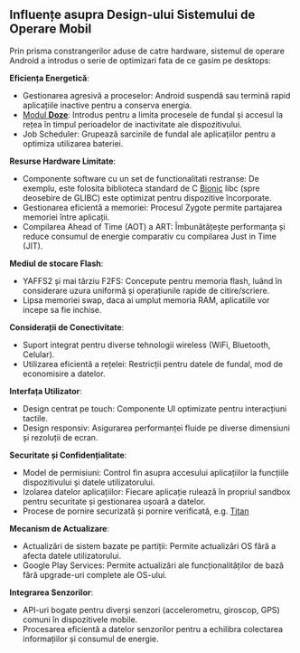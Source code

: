 ## Influențe asupra Design-ului Sistemului de Operare Mobil

Prin prisma constrangerilor aduse de catre hardware, sistemul de operare
Android a introdus o serie de optimizari fata de ce gasim pe desktops:

**Eficiența Energetică**:
   - Gestionarea agresivă a proceselor: Android suspendă sau termină rapid aplicațiile inactive pentru a conserva energia.
   - [Modul **Doze**](https://source.android.com/docs/core/power/platform_mgmt): Introdus pentru a limita procesele de fundal și accesul la rețea în timpul perioadelor de inactivitate ale dispozitivului.
   - Job Scheduler: Grupează sarcinile de fundal ale aplicațiilor pentru a optimiza utilizarea bateriei.

**Resurse Hardware Limitate**:
   - Componente software cu un set de functionalitati restranse: De exemplu, este folosita biblioteca standard de C [Bionic](https://android.googlesource.com/platform/bionic/) libc (spre deosebire de GLIBC) este optimizat pentru dispozitive încorporate.
   - Gestionarea eficientă a memoriei: Procesul Zygote permite partajarea memoriei între aplicații.
   - Compilarea Ahead of Time (AOT) a ART: Îmbunătățește performanța și reduce consumul de energie comparativ cu compilarea Just in Time (JIT).

**Mediul de stocare Flash**:
   - YAFFS2 și mai târziu F2FS: Concepute pentru memoria flash, luând în considerare uzura uniformă și operațiunile rapide de citire/scriere.
   - Lipsa memoriei swap, daca ai umplut memoria RAM, aplicatiile vor incepe sa fie inchise.

**Considerații de Conectivitate**:
   - Suport integrat pentru diverse tehnologii wireless (WiFi, Bluetooth, Celular).
   - Utilizarea eficientă a rețelei: Restricții pentru datele de fundal, mod de economisire a datelor.

**Interfața Utilizator**:
   - Design centrat pe touch: Componente UI optimizate pentru interacțiuni tactile.
   - Design responsiv: Asigurarea performanței fluide pe diverse dimensiuni și rezoluții de ecran.

**Securitate și Confidențialitate**:
   - Model de permisiuni: Control fin asupra accesului aplicațiilor la funcțiile dispozitivului și datele utilizatorului.
   - Izolarea datelor aplicațiilor: Fiecare aplicație rulează în propriul sandbox pentru securitate și gestionarea ușoară a datelor.
   - Procese de pornire securizată și pornire verificată, e.g. [Titan](https://blog.google/products/pixel/titan-m-makes-pixel-3-our-most-secure-phone-yet/)

**Mecanism de Actualizare**:
   - Actualizări de sistem bazate pe partiții: Permite actualizări OS fără a afecta datele utilizatorului.
   - Google Play Services: Permite actualizări ale funcționalităților de bază fără upgrade-uri complete ale OS-ului.

**Integrarea Senzorilor**:
   - API-uri bogate pentru diverși senzori (accelerometru, giroscop, GPS) comuni în dispozitivele mobile.
   - Procesarea eficientă a datelor senzorilor pentru a echilibra colectarea informațiilor și consumul de energie.
